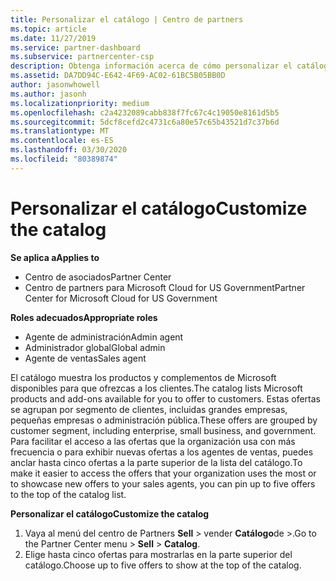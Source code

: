 ```yaml
---
title: Personalizar el catálogo | Centro de partners
ms.topic: article
ms.date: 11/27/2019
ms.service: partner-dashboard
ms.subservice: partnercenter-csp
description: Obtenga información acerca de cómo personalizar el catálogo de Microsoft para facilitar el acceso a las ofertas de asociados o a los productos que usa la organización.
ms.assetid: DA7DD94C-E642-4F69-AC02-61BC5B05BB0D
author: jasonwhowell
ms.author: jasonh
ms.localizationpriority: medium
ms.openlocfilehash: c2a4232089cabb838f7fc67c4c19050e8161d5b5
ms.sourcegitcommit: 5dcf8cefd2c4731c6a80e57c65b43521d7c37b6d
ms.translationtype: MT
ms.contentlocale: es-ES
ms.lasthandoff: 03/30/2020
ms.locfileid: "80389874"
---
```

# <a name="customize-the-catalog"></a><span data-ttu-id="2d491-103">Personalizar el catálogo</span><span class="sxs-lookup"><span data-stu-id="2d491-103">Customize the catalog</span></span>

<span data-ttu-id="2d491-104">**Se aplica a**</span><span class="sxs-lookup"><span data-stu-id="2d491-104">**Applies to**</span></span>

-  <span data-ttu-id="2d491-105">Centro de asociados</span><span class="sxs-lookup"><span data-stu-id="2d491-105">Partner Center</span></span>
-  <span data-ttu-id="2d491-106">Centro de partners para Microsoft Cloud for US Government</span><span class="sxs-lookup"><span data-stu-id="2d491-106">Partner Center for Microsoft Cloud for US Government</span></span>

<span data-ttu-id="2d491-107">**Roles adecuados**</span><span class="sxs-lookup"><span data-stu-id="2d491-107">**Appropriate roles**</span></span>

- <span data-ttu-id="2d491-108">Agente de administración</span><span class="sxs-lookup"><span data-stu-id="2d491-108">Admin agent</span></span>
- <span data-ttu-id="2d491-109">Administrador global</span><span class="sxs-lookup"><span data-stu-id="2d491-109">Global admin</span></span>
- <span data-ttu-id="2d491-110">Agente de ventas</span><span class="sxs-lookup"><span data-stu-id="2d491-110">Sales agent</span></span>

<span data-ttu-id="2d491-111">El catálogo muestra los productos y complementos de Microsoft disponibles para que ofrezcas a los clientes.</span><span class="sxs-lookup"><span data-stu-id="2d491-111">The catalog lists Microsoft products and add-ons available for you to offer to customers.</span></span> <span data-ttu-id="2d491-112">Estas ofertas se agrupan por segmento de clientes, incluidas grandes empresas, pequeñas empresas o administración pública.</span><span class="sxs-lookup"><span data-stu-id="2d491-112">These offers are grouped by customer segment, including enterprise, small business, and government.</span></span> <span data-ttu-id="2d491-113">Para facilitar el acceso a las ofertas que la organización usa con más frecuencia o para exhibir nuevas ofertas a los agentes de ventas, puedes anclar hasta cinco ofertas a la parte superior de la lista del catálogo.</span><span class="sxs-lookup"><span data-stu-id="2d491-113">To make it easier to access the offers that your organization uses the most or to showcase new offers to your sales agents, you can pin up to five offers to the top of the catalog list.</span></span>

<span data-ttu-id="2d491-114">**Personalizar el catálogo**</span><span class="sxs-lookup"><span data-stu-id="2d491-114">**Customize the catalog**</span></span>

1.  <span data-ttu-id="2d491-115">Vaya al menú del centro de Partners **Sell** &gt; vender **Catálogo**de &gt;.</span><span class="sxs-lookup"><span data-stu-id="2d491-115">Go to the Partner Center menu &gt; **Sell** &gt; **Catalog**.</span></span>
2.  <span data-ttu-id="2d491-116">Elige hasta cinco ofertas para mostrarlas en la parte superior del catálogo.</span><span class="sxs-lookup"><span data-stu-id="2d491-116">Choose up to five offers to show at the top of the catalog.</span></span>

 

 



